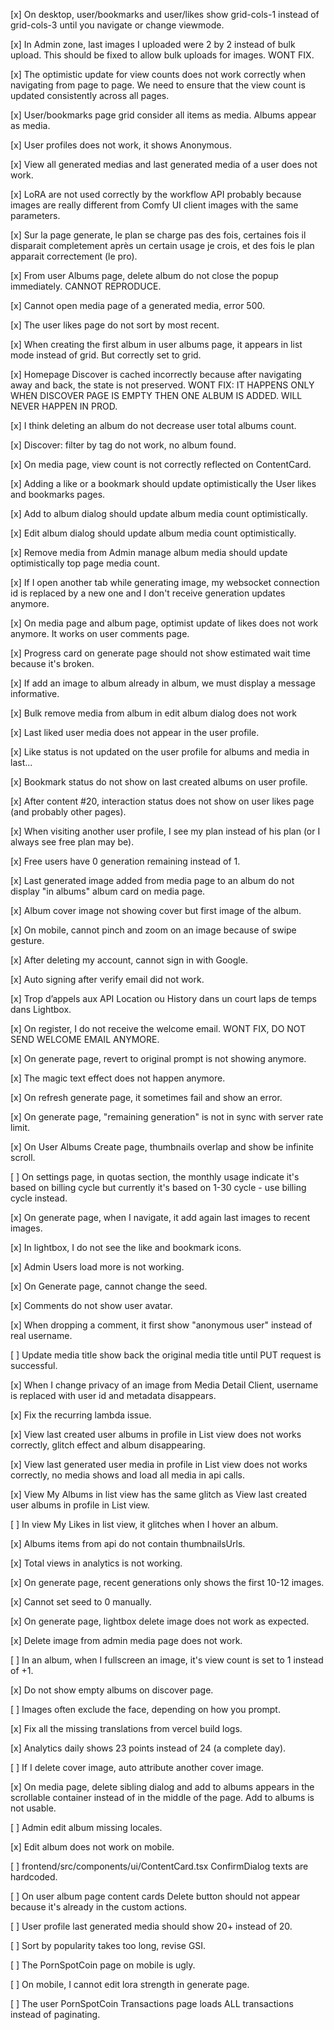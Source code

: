 [x] On desktop, user/bookmarks and user/likes show grid-cols-1 instead of grid-cols-3 until you navigate or change viewmode.

[x] In Admin zone, last images I uploaded were 2 by 2 instead of bulk upload. This should be fixed to allow bulk uploads for images. WONT FIX.

[x] The optimistic update for view counts does not work correctly when navigating from page to page. We need to ensure that the view count is updated consistently across all pages.

[x] User/bookmarks page grid consider all items as media. Albums appear as media.

[x] User profiles does not work, it shows Anonymous.

[x] View all generated medias and last generated media of a user does not work.

[x] LoRA are not used correctly by the workflow API probably because images are really different from Comfy UI client images with the same parameters.

[x] Sur la page generate, le plan se charge pas des fois, certaines fois il disparait completement après un certain usage je crois, et des fois le plan apparait correctement (le pro).

[x] From user Albums page, delete album do not close the popup immediately. CANNOT REPRODUCE.

[x] Cannot open media page of a generated media, error 500.

[x] The user likes page do not sort by most recent.

[x] When creating the first album in user albums page, it appears in list mode instead of grid. But correctly set to grid.

[x] Homepage Discover is cached incorrectly because after navigating away and back, the state is not preserved. WONT FIX: IT HAPPENS ONLY WHEN DISCOVER PAGE IS EMPTY THEN ONE ALBUM IS ADDED. WILL NEVER HAPPEN IN PROD.

[x] I think deleting an album do not decrease user total albums count.

[x] Discover: filter by tag do not work, no album found.

[x] On media page, view count is not correctly reflected on ContentCard.

[x] Adding a like or a bookmark should update optimistically the User likes and bookmarks pages.

[x] Add to album dialog should update album media count optimistically.

[x] Edit album dialog should update album media count optimistically.

[x] Remove media from Admin manage album media should update optimistically top page media count.

[x] If I open another tab while generating image, my websocket connection id is replaced by a new one and I don't receive generation updates anymore.

[x] On media page and album page, optimist update of likes does not work anymore. It works on user comments page.

[x] Progress card on generate page should not show estimated wait time because it's broken.

[x] If add an image to album already in album, we must display a message informative.

[x] Bulk remove media from album in edit album dialog does not work

[x] Last liked user media does not appear in the user profile.

[x] Like status is not updated on the user profile for albums and media in last...

[x] Bookmark status do not show on last created albums on user profile.

[x] After content #20, interaction status does not show on user likes page (and probably other pages).

[x] When visiting another user profile, I see my plan instead of his plan (or I always see free plan may be).

[x] Free users have 0 generation remaining instead of 1.

[x] Last generated image added from media page to an album do not display "in albums" album card on media page.

[x] Album cover image not showing cover but first image of the album.

[x] On mobile, cannot pinch and zoom on an image because of swipe gesture.

[x] After deleting my account, cannot sign in with Google.

[x] Auto signing after verify email did not work.

[x] Trop d’appels aux API Location ou History dans un court laps de temps dans Lightbox.

[x] On register, I do not receive the welcome email. WONT FIX, DO NOT SEND WELCOME EMAIL ANYMORE.

[x] On generate page, revert to original prompt is not showing anymore.

[x] The magic text effect does not happen anymore.

[x] On refresh generate page, it sometimes fail and show an error.

[x] On generate page, "remaining generation" is not in sync with server rate limit.

[x] On User Albums Create page, thumbnails overlap and show be infinite scroll.

[ ] On settings page, in quotas section, the monthly usage indicate it's based on billing cycle but currently it's based on 1-30 cycle - use billing cycle instead.

[x] On generate page, when I navigate, it add again last images to recent images.

[x] In lightbox, I do not see the like and bookmark icons.

[x] Admin Users load more is not working.

[x] On Generate page, cannot change the seed.

[x] Comments do not show user avatar.

[x] When dropping a comment, it first show "anonymous user" instead of real username.

[ ] Update media title show back the original media title until PUT request is successful.

[x] When I change privacy of an image from Media Detail Client, username is replaced with user id and metadata disappears.

[x] Fix the recurring lambda issue.

[x] View last created user albums in profile in List view does not works correctly, glitch effect and album disappearing.

[x] View last generated user media in profile in List view does not works correctly, no media shows and load all media in api calls.

[x] View My Albums in list view has the same glitch as View last created user albums in profile in List view.

[ ] In view My Likes in list view, it glitches when I hover an album.

[x] Albums items from api do not contain thumbnailsUrls.

[x] Total views in analytics is not working.

[x] On generate page, recent generations only shows the first 10-12 images.

[x] Cannot set seed to 0 manually.

[x] On generate page, lightbox delete image does not work as expected.

[x] Delete image from admin media page does not work.

[ ] In an album, when I fullscreen an image, it's view count is set to 1 instead of +1.

[x] Do not show empty albums on discover page.

[ ] Images often exclude the face, depending on how you prompt.

[x] Fix all the missing translations from vercel build logs.

[x] Analytics daily shows 23 points instead of 24 (a complete day).

[ ] If I delete cover image, auto attribute another cover image.

[x] On media page, delete sibling dialog and add to albums appears in the scrollable container instead of in the middle of the page. Add to albums is not usable.

[ ] Admin edit album missing locales.

[x] Edit album does not work on mobile.

[ ] frontend/src/components/ui/ContentCard.tsx ConfirmDialog texts are hardcoded.

[ ] On user album page content cards Delete button should not appear because it's already in the custom actions.

[ ] User profile last generated media should show 20+ instead of 20.

[ ] Sort by popularity takes too long, revise GSI.

[ ] The PornSpotCoin page on mobile is ugly.

[ ] On mobile, I cannot edit lora strength in generate page.

[ ] The user PornSpotCoin Transactions page loads ALL transactions instead of paginating.
